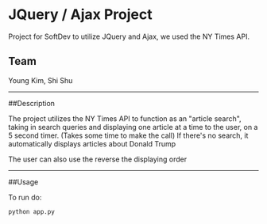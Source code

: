# JQuery / Ajax Project

Project for SoftDev to utilize JQuery and Ajax, we used the NY Times API.

## Team

Young Kim, Shi Shu

---

##Description

The project utilizes the NY Times API to function as an "article search",
taking in search queries and displaying one article at a time to the user, on a 5 second timer.
(Takes some time to make the call)
If there's no search, it automatically displays articles about Donald Trump

The user can also use the reverse the displaying order

---

##Usage

To run do:

```sh
python app.py
```
